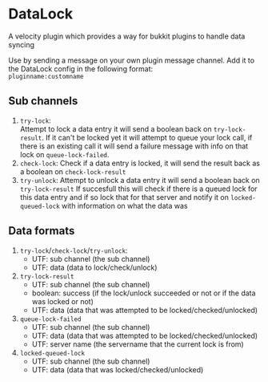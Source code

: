 # DataLock
<p>A velocity plugin which provides a way for bukkit plugins to handle data syncing</p>

<p>Use by sending a message on your own plugin message channel. Add it to the DataLock config in the following format:<br>
	<code>pluginname:customname</code></p>

## Sub channels
<ol>
  <li>
		<code>try-lock</code>:<br>Attempt to lock a data entry it will send a boolean back on <code>try-lock-result</code>.
		If it can't be locked yet it will attempt to queue your lock call,
		if there is an existing call it will send a failure message with info on that lock on <code>queue-lock-failed</code>.
	</li>
  <li>
		<code>check-lock</code>: Check if a data entry is locked, it will send the result back as a boolean on <code>check-lock-result</code>
	</li>
	<li>
		<code>try-unlock</code>: Attempt to unlock a data entry it will send a boolean back on <code>try-lock-result</code>
    If succesfull this will check if there is a queued lock for this data entry and if so lock that for that server and notify it on
    <code>locked-queued-lock</code> with information on what the data was
	</li>
</ol>

## Data formats
<ol>
	<li><code>try-lock</code>/<code>check-lock</code>/<code>try-unlock</code>:
		<ul>
			<li>UTF: sub channel (the sub channel)</li>
			<li>UTF: data (data to lock/check/unlock)</li>
		</ul>
	</li>
  <li><code>try-lock-result</code>
		<ul>
    	<li>UTF: sub channel (the sub channel)
    	<li>boolean: success (if the lock/unlock succeeded or not or if the data was locked or not)</li>
    	<li>UTF: data (data that was attempted to be locked/checked/unlocked)</li>
		</ul>
	</li>
  <li><code>queue-lock-failed</code>
		<ul>
    	<li>UTF: sub channel (the sub channel)</li>
    	<li>UTF: data (data that was attempted to be locked/checked/unlocked)</li>
    	<li>UTF: server name (the servername that the current lock is from)</li>
		</ul>
	</li>
  <li><code>locked-queued-lock</code>
		<ul>
    	<li>UTF: sub channel (the sub channel)</li>
   		<li>UTF: data (data that was locked/checked/unlocked)</li>
		</ul>
	</li>
</ol>
